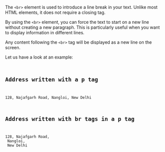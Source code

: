 The `<br>` element is used to
introduce a line break in your text.
Unlike most HTML elements, it does
not require a closing tag.

By using the `<br>` element,
you can force the text to start
on a new line without creating
a new paragraph.
This is particularly useful when
you want to display information
in different lines.

Any content following the `<br>`
tag will be displayed as a new line
on the screen.

Let us have a look at an example:
<codeblock language="html" type="lesson">
<code>
<h2>Address written with a p tag</h2>
<p>128, Najafgarh Road, Nangloi, New Delhi</p>
<h2>Address written with br tags in a p tag</h2>
<p>128, Najafgarh Road,<br> Nangloi, <br> New Delhi</p>
</code>
</codeblock>
